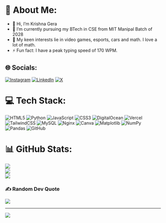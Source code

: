 # 💫 About Me:
- 👋 Hi, I’m Krishna Gera
- 👀 I’m currently pursuing my BTech in CSE from MIT Manipal Batch of 2028
- 🌱 My keen interests lie in video games, esports, cars and math. I love a lot of math.
- ⚡ Fun fact: I have a peak typing speed of 170 WPM.

## 🌐 Socials:
[![Instagram](https://img.shields.io/badge/Instagram-%23E4405F.svg?logo=Instagram&logoColor=white)](https://instagram.com/krishnag_26) [![LinkedIn](https://img.shields.io/badge/LinkedIn-%230077B5.svg?logo=linkedin&logoColor=white)](https://linkedin.com/in/krishna-gera) [![X](https://img.shields.io/badge/X-black.svg?logo=X&logoColor=white)](https://x.com/KrishnaGera4) 

# 💻 Tech Stack:
![HTML5](https://img.shields.io/badge/html5-%23E34F26.svg?style=for-the-badge&logo=html5&logoColor=white) ![Python](https://img.shields.io/badge/python-3670A0?style=for-the-badge&logo=python&logoColor=ffdd54) ![JavaScript](https://img.shields.io/badge/javascript-%23323330.svg?style=for-the-badge&logo=javascript&logoColor=%23F7DF1E) ![CSS3](https://img.shields.io/badge/css3-%231572B6.svg?style=for-the-badge&logo=css3&logoColor=white) ![DigitalOcean](https://img.shields.io/badge/DigitalOcean-%230167ff.svg?style=for-the-badge&logo=digitalOcean&logoColor=white) ![Vercel](https://img.shields.io/badge/vercel-%23000000.svg?style=for-the-badge&logo=vercel&logoColor=white) ![TailwindCSS](https://img.shields.io/badge/tailwindcss-%2338B2AC.svg?style=for-the-badge&logo=tailwind-css&logoColor=white) ![MySQL](https://img.shields.io/badge/mysql-4479A1.svg?style=for-the-badge&logo=mysql&logoColor=white) ![Nginx](https://img.shields.io/badge/nginx-%23009639.svg?style=for-the-badge&logo=nginx&logoColor=white) ![Canva](https://img.shields.io/badge/Canva-%2300C4CC.svg?style=for-the-badge&logo=Canva&logoColor=white) ![Matplotlib](https://img.shields.io/badge/Matplotlib-%23ffffff.svg?style=for-the-badge&logo=Matplotlib&logoColor=black) ![NumPy](https://img.shields.io/badge/numpy-%23013243.svg?style=for-the-badge&logo=numpy&logoColor=white) ![Pandas](https://img.shields.io/badge/pandas-%23150458.svg?style=for-the-badge&logo=pandas&logoColor=white) ![GitHub](https://img.shields.io/badge/github-%23121011.svg?style=for-the-badge&logo=github&logoColor=white)

# 📊 GitHub Stats:
![](https://github-readme-stats.vercel.app/api?username=kisnaXD&theme=algolia&hide_border=true&include_all_commits=true&count_private=true)<br/>
![](https://github-readme-streak-stats.herokuapp.com/?user=kisnaXD&theme=algolia&hide_border=true)<br/>
![](https://github-readme-stats.vercel.app/api/top-langs/?username=kisnaXD&theme=algolia&hide_border=true&include_all_commits=true&count_private=true&layout=compact)

### ✍️ Random Dev Quote
![](https://quotes-github-readme.vercel.app/api?type=horizontal&theme=radical)

---
[![](https://visitcount.itsvg.in/api?id=kisnaXD&icon=2&color=2)](https://visitcount.itsvg.in)

<!-- Proudly created with GPRM ( https://gprm.itsvg.in ) -->
